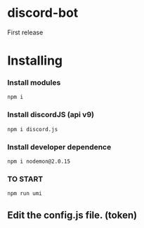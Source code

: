 # discord-bot
First release

# Installing

### Install modules
```
npm i
```

### Install discordJS (api v9)
```
npm i discord.js
```

### Install developer dependence
```
npm i nodemon@2.0.15
```

### **TO START**
```
npm run umi
```

## Edit the config.js file. (token)
